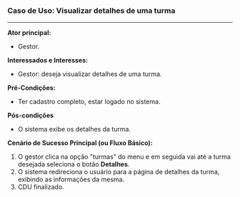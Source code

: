 ### Caso de Uso: Visualizar detalhes de uma turma
---
**Ator principal:** 
- Gestor.

**Interessados e Interesses:**
- Gestor: deseja visualizar detalhes de uma turma.

**Pré-Condições:**
- Ter cadastro completo, estar logado no sistema.

**Pós-condições**
- O sistema exibe os detalhes da turma.

**Cenário de Sucesso Principal (ou Fluxo Básico):**

1. O gestor clica na opção "turmas" do menu e em seguida vai até a turma desejada seleciona o botão **Detalhes**. 
2. O sistema redireciona o usuário para a página de detalhes da turma, exibindo as informações da mesma.
3. CDU finalizado.